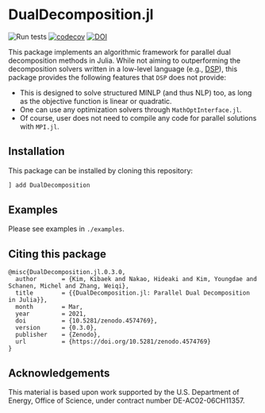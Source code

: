 # DualDecomposition.jl
![Run tests](https://github.com/kibaekkim/DualDecomposition.jl/workflows/Run%20tests/badge.svg)
[![codecov](https://codecov.io/gh/kibaekkim/DualDecomposition.jl/branch/master/graph/badge.svg)](https://codecov.io/gh/kibaekkim/DualDecomposition.jl)
[![DOI](https://zenodo.org/badge/169820113.svg)](https://zenodo.org/badge/latestdoi/169820113)

This package implements an algorithmic framework for parallel dual decomposition methods in Julia.
While not aiming to outperforming the decomposition solvers written in a low-level 
language (e.g., [DSP](https://github.com/Argonne-National-Laboratory/DSP)), this package provides
the following features that `DSP` does not provide:

- This is designed to solve structured MINLP (and thus NLP) too, as long as the objective function is linear or quadratic.
- One can use any optimization solvers through `MathOptInterface.jl`.
- Of course, user does not need to compile any code for parallel solutions with `MPI.jl`.

## Installation

This package can be installed by cloning this repository:
```julia
] add DualDecomposition
```

## Examples

Please see examples in `./examples`.

## Citing this package

```
@misc{DualDecomposition.jl.0.3.0,
  author       = {Kim, Kibaek and Nakao, Hideaki and Kim, Youngdae and Schanen, Michel and Zhang, Weiqi},
  title        = {{DualDecomposition.jl: Parallel Dual Decomposition in Julia}},
  month        = Mar,
  year         = 2021,
  doi          = {10.5281/zenodo.4574769},
  version      = {0.3.0},
  publisher    = {Zenodo},
  url          = {https://doi.org/10.5281/zenodo.4574769}
}
```

## Acknowledgements

This material is based upon work supported by the U.S. Department of Energy, Office of Science, under contract number DE-AC02-06CH11357.

